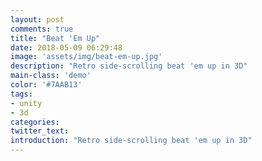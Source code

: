 ```yaml
---
layout: post
comments: true
title: "Beat 'Em Up"
date: 2018-05-09 06:29:48
image: 'assets/img/beat-em-up.jpg'
description: "Retro side-scrolling beat 'em up in 3D"
main-class: 'demo'
color: '#7AAB13'
tags:
- unity
- 3d
categories:
twitter_text:
introduction: "Retro side-scrolling beat 'em up in 3D"
---
```

